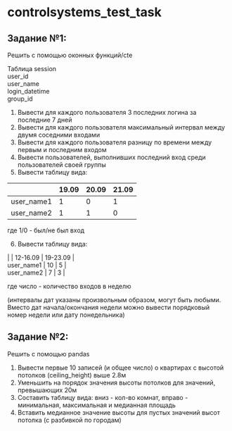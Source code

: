 # controlsystems_test_task

## Задание №1:

Решить с помощью оконных функций/cte

Таблица session  
user_id  
user_name  
login_datetime  
group_id

1. Вывести для каждого пользователя 3 последних логина за последние 7 дней  
2. Вывести для каждого пользователя максимальный интервал между двумя соседними входами  
3. Вывести для каждого пользователя разницу по времени между первым и последним входом  
4. Вывести пользователей, выполнивших последний вход среди пользователей своей группы  
5. Вывести таблицу вида:  

| | 19.09 | 20.09 | 21.09|
|------------|---|---|---|  
| user_name1 | 1 | 0 | 1 |   
| user_name2 | 1 | 1 | 0 | 
  
где 1/0 - был/не был вход  

6. Вывести таблицу вида:  
  
| | 12-16.09 | 19-23.09 |  
user_name1 | 10 | 5 |      
user_name2 | 7 | 3 |     
  
где число - количество входов в неделю  
  
(интервалы дат указаны произвольным образом, могут быть любыми. Вместо дат начала/окончания недели можно вывести порядковый номер недели или дату понедельника)

## Задание №2:

Решить с помощью pandas  
  
1. Вывести первые 10 записей (и общее число) о квартирах с высотой потолков (ceiling_height) выше 2.8м  
2. Уменьшить на порядок значения высоты потолков для значений, превышающих 20м  
3. Составить таблицу вида: вниз - кол-во комнат, вправо - минимальная, максимальная и медианная площадь  
4. Вставить медианное значение высоты для пустых значений высот потолка (с разбивкой по городам)

